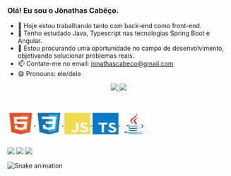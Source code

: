 ### Olá! Eu sou o Jônathas Cabêço.

- 🔭 Hoje estou trabalhando tanto com back-end como front-end.
- 🌱 Tenho estudado Java, Typescript nas tecnologias Spring Boot e Angular.
- 👯 Estou procurando uma oportunidade no campo de desenvolvimento, objetivando solucionar problemas reais.
- 📫 Contate-me no email: jonathascabeco@gmail.com
- 😄 Pronouns: ele/dele

<div align="center">
  <a href="https://github.com/jonathascabeco">
  <img height="180em" src="https://github-readme-stats.vercel.app/api?username=jonathascabeco&show_icons=true&theme=blue-green&include_all_commits=true&count_private=true"/>
  <img height="180em" src="https://github-readme-stats.vercel.app/api/top-langs/?username=jonathascabeco&layout=compact&langs_count=7&theme=blue-green"/>
</div>
  
  ##  
  
  <div style="display: inline_block"><br>
  <img align="center" alt="Cabeco-HTML" height="50" width="60" src="https://raw.githubusercontent.com/devicons/devicon/master/icons/html5/html5-original.svg">
  <img align="center" alt="Cabeco-CSS" height="50" width="60" src="https://raw.githubusercontent.com/devicons/devicon/master/icons/css3/css3-original.svg">
  <img align="center" alt="Cabeco-Js" height="50" width="60" src="https://raw.githubusercontent.com/devicons/devicon/master/icons/javascript/javascript-plain.svg"> 
  <img align="center" alt="Cabeco-Ts" height="50" width="60" src="https://raw.githubusercontent.com/devicons/devicon/master/icons/typescript/typescript-plain.svg">
  <img align="center" alt="Cabeco-Java" height="50" width="60" src="https://raw.githubusercontent.com/devicons/devicon/master/icons/java/java-original.svg">
</div>
  
  ##
  
  <div>   
    <a href="https://personal.myskills.com.br/#/perfil/1890674" target="_blank"><img src="https://img.shields.io/badge/Blogger-FF5722?style=for-the-badge&logo=blogger&logoColor=white" target="_blank"></a>     
   <a href = "mailto:contatojonathas_cabeco@gmail.com"><img src="https://img.shields.io/badge/-Gmail-%23333?style=for-the-badge&logo=gmail&logoColor=white" target="_blank"></a>
    <a href="https://www.instagram.com/jonathascabeco/" target="_blank"><img src="https://img.shields.io/badge/-Instagram-%23E4405F?style=for-the-badge&logo=instagram&logoColor=white" target="_blank"></a>

 
  ![Snake animation](https://github.com/jonathascabeco/jonathascabeco/blob/output/github-contribution-grid-snake.svg)
 
</div>
